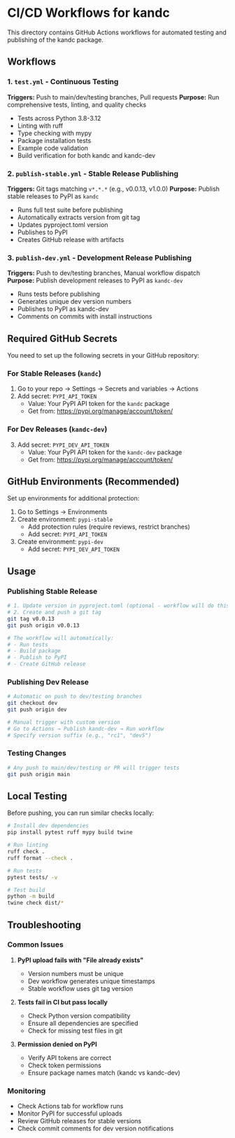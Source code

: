 # CI/CD Workflows for kandc

This directory contains GitHub Actions workflows for automated testing and publishing of the kandc package.

## Workflows

### 1. `test.yml` - Continuous Testing
**Triggers:** Push to main/dev/testing branches, Pull requests
**Purpose:** Run comprehensive tests, linting, and quality checks

- Tests across Python 3.8-3.12
- Linting with ruff
- Type checking with mypy
- Package installation tests
- Example code validation
- Build verification for both kandc and kandc-dev

### 2. `publish-stable.yml` - Stable Release Publishing
**Triggers:** Git tags matching `v*.*.*` (e.g., v0.0.13, v1.0.0)
**Purpose:** Publish stable releases to PyPI as `kandc`

- Runs full test suite before publishing
- Automatically extracts version from git tag
- Updates pyproject.toml version
- Publishes to PyPI
- Creates GitHub release with artifacts

### 3. `publish-dev.yml` - Development Release Publishing
**Triggers:** Push to dev/testing branches, Manual workflow dispatch
**Purpose:** Publish development releases to PyPI as `kandc-dev`

- Runs tests before publishing
- Generates unique dev version numbers
- Publishes to PyPI as kandc-dev
- Comments on commits with install instructions

## Required GitHub Secrets

You need to set up the following secrets in your GitHub repository:

### For Stable Releases (`kandc`)
1. Go to your repo → Settings → Secrets and variables → Actions
2. Add secret: `PYPI_API_TOKEN`
   - Value: Your PyPI API token for the `kandc` package
   - Get from: https://pypi.org/manage/account/token/

### For Dev Releases (`kandc-dev`)
3. Add secret: `PYPI_DEV_API_TOKEN`
   - Value: Your PyPI API token for the `kandc-dev` package
   - Get from: https://pypi.org/manage/account/token/

## GitHub Environments (Recommended)

Set up environments for additional protection:

1. Go to Settings → Environments
2. Create environment: `pypi-stable`
   - Add protection rules (require reviews, restrict branches)
   - Add secret: `PYPI_API_TOKEN`
3. Create environment: `pypi-dev`
   - Add secret: `PYPI_DEV_API_TOKEN`

## Usage

### Publishing Stable Release
```bash
# 1. Update version in pyproject.toml (optional - workflow will do this)
# 2. Create and push a git tag
git tag v0.0.13
git push origin v0.0.13

# The workflow will automatically:
# - Run tests
# - Build package
# - Publish to PyPI
# - Create GitHub release
```

### Publishing Dev Release
```bash
# Automatic on push to dev/testing branches
git checkout dev
git push origin dev

# Manual trigger with custom version
# Go to Actions → Publish kandc-dev → Run workflow
# Specify version suffix (e.g., "rc1", "dev5")
```

### Testing Changes
```bash
# Any push to main/dev/testing or PR will trigger tests
git push origin main
```

## Local Testing

Before pushing, you can run similar checks locally:

```bash
# Install dev dependencies
pip install pytest ruff mypy build twine

# Run linting
ruff check .
ruff format --check .

# Run tests
pytest tests/ -v

# Test build
python -m build
twine check dist/*
```

## Troubleshooting

### Common Issues

1. **PyPI upload fails with "File already exists"**
   - Version numbers must be unique
   - Dev workflow generates unique timestamps
   - Stable workflow uses git tag version

2. **Tests fail in CI but pass locally**
   - Check Python version compatibility
   - Ensure all dependencies are specified
   - Check for missing test files in git

3. **Permission denied on PyPI**
   - Verify API tokens are correct
   - Check token permissions
   - Ensure package names match (kandc vs kandc-dev)

### Monitoring

- Check Actions tab for workflow runs
- Monitor PyPI for successful uploads
- Review GitHub releases for stable versions
- Check commit comments for dev version notifications
